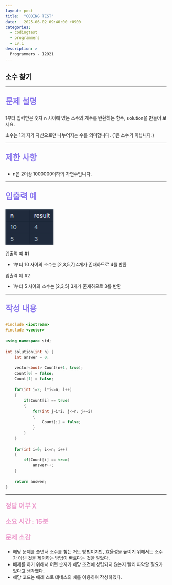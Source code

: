```yaml
---
layout: post
title:  "CODING TEST"
date:   2025-06-02 09:40:00 +0900
categories:
  - codingtest
  - programmers
  - Lv.1
description: >
  Programmers - 12921
---
```

## 소수 찾기

---

<p style = "color:#8f7cee; font-size:25px; font-weight:bold">
문제 설명
</p>

1부터 입력받은 숫자 n 사이에 있는 소수의 개수를 반환하는 함수, solution을 만들어 보세요.

소수는 1과 자기 자신으로만 나누어지는 수를 의미합니다.
(1은 소수가 아닙니다.)

---

<p style = "color:#8f7cee; font-size:25px; font-weight:bold">
제한 사항
</p>

- n은 2이상 1000000이하의 자연수입니다.

---

<p style = "color:#8f7cee; font-size:25px; font-weight:bold">
입출력 예
</p>

<img src = "/assets/img/codingtest/12921.png" width = "150" height = "110">

입출력 예 #1
- 1부터 10 사이의 소수는 [2,3,5,7] 4개가 존재하므로 4를 반환

입출력 예 #2
- 1부터 5 사이의 소수는 [2,3,5] 3개가 존재하므로 3를 반환

---

<p style = "color:#8f7cee; font-size:25px; font-weight:bold">
작성 내용
</p>

```C++
#include <iostream>
#include <vector>

using namespace std;

int solution(int n) {
    int answer = 0;
    
    vector<bool> Count(n+1, true);
    Count[0] = false;
    Count[1] = false;
    
    for(int i=2; i*i<=n; i++)
    {
        if(Count[i] == true)
        {
            for(int j=i*i; j<=n; j+=i)
            {
                Count[j] = false;
            }
        }
    }
    
    for(int i=0; i<=n; i++)
    {
        if(Count[i] == true)
            answer++;
    }
    
    return answer;
}
```

---

<p style = "color:#ed9ece; font-size:20px; font-weight:bold">
정답 여부 X
</p>

<p style = "color:#ed9ece; font-size:20px; font-weight:bold">
소요 시간 : 15분  
</p>

<p style = "color:#ed9ece; font-size:20px; font-weight:bold">
문제 소감
</p>

- 해당 문제를 풀면서 소수를 찾는 거도 방법이지만, 효율성을 높이기 위해서는 소수가 아닌 것을 제외하는 방법이 빠르다는 것을 알았다.
- 배제를 하기 위해서 어떤 숫자가 해당 조건에 성립되지 않는지 빨리 파악할 필요가 있다고 생각했다.
- 해당 코드는 에레 스토 테네스의 체를 이용하여 작성하였다.